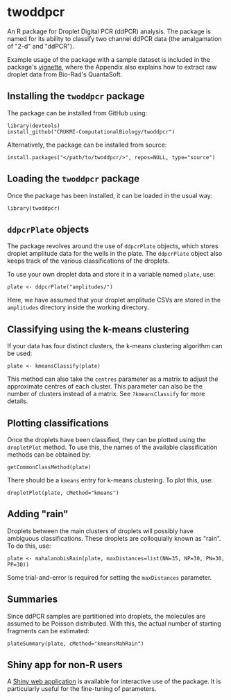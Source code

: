 # twoddpcr

An R package for Droplet Digital PCR (ddPCR) analysis. The package is named for 
its ability to classify two channel ddPCR data (the amalgamation of "2-d" and 
"ddPCR").

Example usage of the package with a sample dataset is included in the package's 
[vignette](vignettes/twoddpcr.Rmd), where the Appendix also explains how to 
extract raw droplet data from Bio-Rad's QuantaSoft.


## Installing the `twoddpcr` package

The package can be installed from GitHub using:

```
library(devtools)
install_github("CRUKMI-ComputationalBiology/twoddpcr")
```

Alternatively, the package can be installed from source:

```
install.packages("</path/to/twoddpcr/>", repos=NULL, type="source")
```


## Loading the `twoddpcr` package

Once the package has been installed, it can be loaded in the usual way:

```
library(twoddpcr)
```


## `ddpcrPlate` objects

The package revolves around the use of `ddpcrPlate` objects, which stores 
droplet amplitude data for the wells in the plate. The `ddpcrPlate` object also 
keeps track of the various classifications of the droplets.

To use your own droplet data and store it in a variable named `plate`, use:

```
plate <- ddpcrPlate("amplitudes/")
```

Here, we have assumed that your droplet amplitude CSVs are stored in the 
`amplitudes` directory inside the working directory.


## Classifying using the k-means clustering

If your data has four distinct clusters, the k-means clustering algorithm can 
be used:

```
plate <- kmeansClassify(plate)
```

This method can also take the `centres` parameter as a matrix to adjust the 
approximate centres of each cluster. This parameter can also be the number of 
clusters instead of a matrix. See `?kmeansClassify` for more details.


## Plotting classifications

Once the droplets have been classified, they can be plotted using the 
`dropletPlot` method. To use this, the names of the available classification 
methods can be obtained by:

```
getCommonClassMethod(plate)
```

There should be a `kmeans` entry for k-means clustering. To plot this, use:

```
dropletPlot(plate, cMethod="kmeans")
```


## Adding "rain"

Droplets between the main clusters of droplets will possibly have ambiguous 
classifications. These droplets are colloquially known as "rain". To do this, 
use:

```
plate <- mahalanobisRain(plate, maxDistances=list(NN=35, NP=30, PN=30, PP=30))
```

Some trial-and-error is required for setting the `maxDistances` parameter.


## Summaries

Since ddPCR samples are partitioned into droplets, the molecules are assumed to 
be Poisson distributed. With this, the actual number of starting fragments can 
be estimated:

```
plateSummary(plate, cMethod="kmeansMahRain")
```


## Shiny app for non-R users

A [Shiny web 
application](http://shiny.cruk.manchester.ac.uk/twoddpcr/) is 
available for interactive use of the package. It is particularly useful for the 
fine-tuning of parameters.

